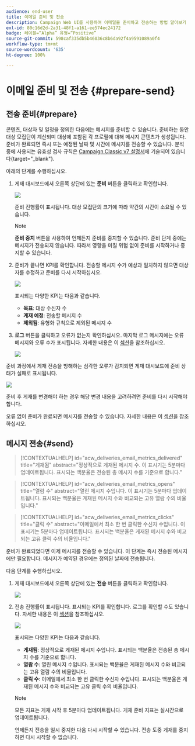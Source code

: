```yaml
---
audience: end-user
title: 이메일 준비 및 전송
description: Campaign Web UI를 사용하여 이메일을 준비하고 전송하는 방법 알아보기
exl-id: 80c16d2d-2a31-48f1-a161-ee574ec24172
badge: 레이블=“Alpha” 유형=“Positive”
source-git-commit: 598caf335db5b46036c8b6da92f4a9591089a0f4
workflow-type: tm+mt
source-wordcount: '635'
ht-degree: 100%

---
```



# 이메일 준비 및 전송 {#prepare-send}


<!--

	show how to prepare and send the email + the live kpis in the dashboard

like acc when preparation, target calculated then send
real time KPIs, not in AJO. similar to ACS.
exclusion logs, causes
-->

<!--
send also KPIs
-->

## 전송 준비{#prepare}

콘텐츠, 대상자 및 일정을 정의한 다음에는 메시지를 준비할 수 있습니다. 준비하는 동안 대상 모집단이 계산되며 대상에 포함된 각 프로필에 대해 메시지 콘텐츠가 생성됩니다. 준비가 완료되면 즉시 또는 예정된 날짜 및 시간에 메시지를 전송할 수 있습니다. 분석 중에 사용되는 유효성 검사 규칙은 [Campaign Classic v7 설명서](https://experienceleague.adobe.com/docs/campaign-classic/using/sending-messages/key-steps-when-creating-a-delivery/steps-validating-the-delivery.html#validation-process-with-typologies)에 기술되어 있습니다{target="_blank"}.

아래의 단계를 수행하십시오.

1. 게재 대시보드에서 오른쪽 상단에 있는 **준비** 버튼을 클릭하고 확인합니다.

   ![](assets/prepare.png)

   준비 진행률이 표시됩니다. 대상 모집단의 크기에 따라 약간의 시간이 소요될 수 있습니다.

   >[!NOTE]
   >
   >**준비 중지** 버튼을 사용하여 언제든지 준비를 중지할 수 있습니다. 준비 단계 중에는 메시지가 전송되지 않습니다. 따라서 영향을 미칠 위험 없이 준비를 시작하거나 중지할 수 있습니다.

1. 준비가 끝나면 KPI를 확인합니다. 전송할 메시지 수가 예상과 일치하지 않으면 대상자를 수정하고 준비를 다시 시작하십시오.

   ![](assets/prepare2.png)

   표시되는 다양한 KPI는 다음과 같습니다.

   * **목표**: 대상 수신자 수
   * **게재 예정**: 전송할 메시지 수
   * **제외됨**: 유형화 규칙으로 제외된 메시지 수

1. **로그** 버튼을 클릭하고 오류가 없는지 확인하십시오. 마지막 로그 메시지에는 오류 메시지와 오류 수가 표시됩니다. 자세한 내용은 이 [섹션](delivery-logs.md)을 참조하십시오.

   ![](assets/prepare-logs.png)

준비 과정에서 게재 전송을 방해하는 심각한 오류가 감지되면 게재 대시보드에 준비 상태가 실패로 표시됩니다.

![](assets/prepare-error.png)

준비 후 게재를 변경해야 하는 경우 해당 변경 내용을 고려하려면 준비를 다시 시작해야 합니다.

오류 없이 준비가 완료되면 메시지를 전송할 수 있습니다. 자세한 내용은 이 [섹션](#send)을 참조하십시오.

## 메시지 전송{#send}

>[!CONTEXTUALHELP]
>id="acw_deliveries_email_metrics_delivered"
>title="게재됨"
>abstract="정상적으로 게재된 메시지 수. 이 표시기는 5분마다 업데이트됩니다. 표시되는 백분율은 전송된 총 메시지 수를 기준으로 합니다."

>[!CONTEXTUALHELP]
>id="acw_deliveries_email_metrics_opens"
>title="열람 수"
>abstract="열린 메시지 수입니다. 이 표시기는 5분마다 업데이트됩니다. 표시되는 백분율은 게재된 메시지 수와 비교되는 고유 열람 수의 비율입니다."

>[!CONTEXTUALHELP]
>id="acw_deliveries_email_metrics_clicks"
>title="클릭 수"
>abstract="이메일에서 최소 한 번 클릭한 수신자 수입니다. 이 표시기는 5분마다 업데이트됩니다. 표시되는 백분율은 게재된 메시지 수와 비교되는 고유 클릭 수의 비율입니다."


준비가 완료되었다면 이제 메시지를 전송할 수 있습니다. 이 단계는 즉시 전송된 메시지에만 필요합니다. 메시지가 예약된 경우에는 정의된 날짜에 전송됩니다.

다음 단계를 수행하십시오.

1. 게재 대시보드에서 오른쪽 상단에 있는 **전송** 버튼을 클릭하고 확인합니다.

   ![](assets/send.png)

1. 전송 진행률이 표시됩니다. 표시되는 KPI를 확인합니다. 로그를 확인할 수도 있습니다. 자세한 내용은 이 [섹션](delivery-logs.md)을 참조하십시오.

   ![](assets/send2.png)

   표시되는 다양한 KPI는 다음과 같습니다.

   * **게재됨**: 정상적으로 게재된 메시지 수입니다. 표시되는 백분율은 전송된 총 메시지 수를 기준으로 합니다.
   * **열람 수**: 열린 메시지 수입니다. 표시되는 백분율은 게재된 메시지 수와 비교되는 고유 열람 수의 비율입니다.
   * **클릭 수**: 이메일에서 최소 한 번 클릭한 수신자 수입니다. 표시되는 백분율은 게재된 메시지 수와 비교되는 고유 클릭 수의 비율입니다.

   >[!NOTE]
   >
   >모든 지표는 게재 시작 후 5분마다 업데이트됩니다. 게재 준비 지표는 실시간으로 업데이트됩니다.

   언제든지 전송을 일시 중지한 다음 다시 시작할 수 있습니다. 전송 도중 게재를 중지하면 다시 시작할 수 없습니다.
